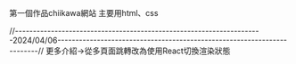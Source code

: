 第一個作品chiikawa網站
主要用html、css

//---------------------------------------------------------------------2024/04/06------------------------------------------------------------------------//
                                                        更多介紹→從多頁面跳轉改為使用React切換渲染狀態
      
